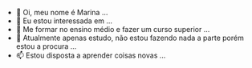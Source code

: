 - 👋 Oi, meu nome é Marina ...
- 👀 Eu estou interessada em ...
- 🌱 Me formar no ensino médio e fazer um curso superior ...
- 💞️ Atualmente apenas estudo, não estou fazendo nada a parte porém estou a procura ...
- 📫 Estou disposta a aprender coisas novas ...

<!---
MARININHAGAMEPLAY/MARININHAGAMEPLAY is a ✨ special ✨ repository because its `README.md` (this file) appears on your GitHub profile.
You can click the Preview link to take a look at your changes.
--->

